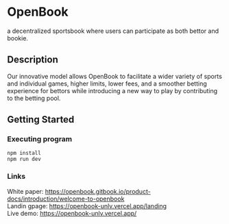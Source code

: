 # OpenBook

 a decentralized sportsbook where users can participate as both bettor and bookie.

## Description

Our innovative model allows OpenBook to facilitate a wider variety of sports and individual games, higher limits, lower fees, and a smoother betting experience for bettors while introducing a new way to play by contributing to the betting pool.

## Getting Started
### Executing program

```
npm install
npm run dev
```

### Links
White paper: https://openbook.gitbook.io/product-docs/introduction/welcome-to-openbook <br />
Landin gpage: https://openbook-unlv.vercel.app/landing <br />
Live demo: https://openbook-unlv.vercel.app/
